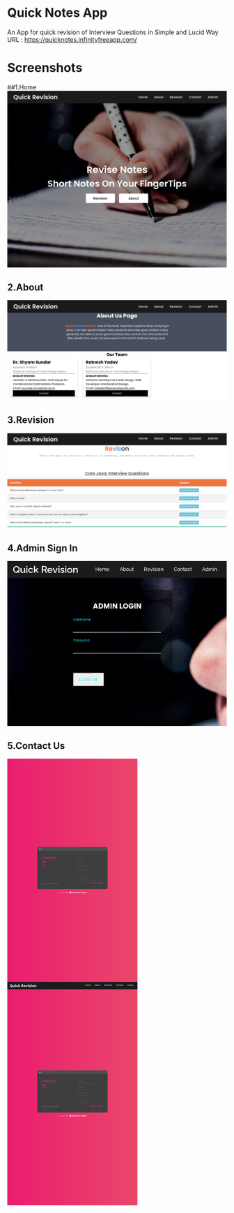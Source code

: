 # Quick Notes App
An App for quick revision of Interview Questions in Simple and Lucid Way
URL : https://quicknotes.infinityfreeapp.com/
# Screenshots
##1.Home
![image](https://github.com/Mr-Recreator/quicknotesapp/blob/b2802e111d4b2cc59fbcb8c6a40fab1fd1c5e059/Quicknotes%20App%20Home.png)
## 2.About
![image](https://github.com/Mr-Recreator/quicknotesapp/blob/b2802e111d4b2cc59fbcb8c6a40fab1fd1c5e059/Quicknotes%20App%20About.png)
## 3.Revision
![image](https://github.com/Mr-Recreator/quicknotesapp/blob/b2802e111d4b2cc59fbcb8c6a40fab1fd1c5e059/Quicknotes%20App%20Revision.png)
## 4.Admin Sign In
![image](https://github.com/Mr-Recreator/quicknotesapp/blob/b2802e111d4b2cc59fbcb8c6a40fab1fd1c5e059/Quicknotes%20App%20Revision%20ADMIN%20Panel.png)
## 5.Contact Us
![image](https://github.com/Mr-Recreator/quicknotesapp/blob/b2802e111d4b2cc59fbcb8c6a40fab1fd1c5e059/Quicknotes%20App%20Contact.png)
